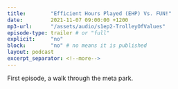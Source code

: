 ```yaml
---
title:        "Efficient Hours Played (EHP) Vs. FUN!"
date:         2021-11-07 09:00:00 +1200
mp3-url:      "/assets/audio/s1ep2-TrolleyOfValues"
episode-type: trailer # or "full"
explicit:     "no"
block:        "no" # no means it is published
layout: podcast
excerpt_separator: <!--more-->
---
```

<!--more-->

First episode, a walk through the meta park.
